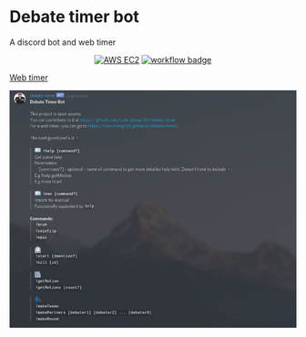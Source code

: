 # Debate timer bot

A discord bot and web timer

<p align="center">
    <a href="https://aws.amazon.com/"><img src="https://img.shields.io/badge/Runs%20on-AWS%20EC2-orange?style=for-the-badge&logo=amazon-aws&logoColor=orange" alt="AWS EC2"/></a>
    <a href="https://github.com/Luke-zhang-04/debate-timer/actions"><img src="https://img.shields.io/github/workflow/status/luke-zhang-04/debate-timer/Node.js%20CI?label=Build%20and%20Tests&logo=Github" alt="workflow badge"/></a>
</p>

[Web timer](https://luke-zhang-04.github.io/debate-timer/)

![Screenshot](./assets/screenshot.png)
